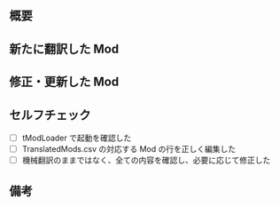 ## 概要

<!--

何をしたかの概要を書いてください。

例:
翻訳を追加・修正・更新
エラーを修正
TranslatedMods.csvを修正

-->

## 新たに翻訳した Mod

<!--
新規翻訳したModの一覧を書いてください。
無ければ省略可。

例:
- ItemChecklist
- CalamityMod
- Fargowiltas

-->

## 修正・更新した Mod

<!--

既存の翻訳を修正・更新したModの一覧を書いてください。
無ければ省略可。

例:
- ItemChecklist
- CalamityMod
- Fargowiltas

-->

## セルフチェック

<!--

以下の項目を確認し、完了したものは [ ] を [x] に変更してください。
PR を提出した後は、チェックボックスをクリックして編集可能です。

-->

- [ ] tModLoader で起動を確認した
- [ ] TranslatedMods.csv の対応する Mod の行を正しく編集した
- [ ] 機械翻訳のままではなく、全ての内容を確認し、必要に応じて修正した

## 備考

<!-- その他、伝えておきたいことがあればご記入ください。 -->

